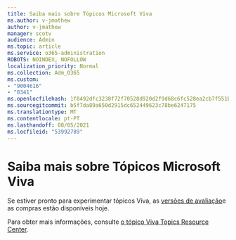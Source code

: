 ```yaml
---
title: Saiba mais sobre Tópicos Microsoft Viva
ms.author: v-jmathew
author: v-jmathew
manager: scotv
audience: Admin
ms.topic: article
ms.service: o365-administration
ROBOTS: NOINDEX, NOFOLLOW
localization_priority: Normal
ms.collection: Adm_O365
ms.custom:
- "9004616"
- "8341"
ms.openlocfilehash: 1f8492dfc3238f72f70528d920d2f9d68c6fc528ea2cb7f551b178c163255916
ms.sourcegitcommit: b5f7da89a650d2915dc652449623c78be6247175
ms.translationtype: MT
ms.contentlocale: pt-PT
ms.lasthandoff: 08/05/2021
ms.locfileid: "53992789"
---
```

# <a name="learn-more-about-microsoft-viva-topics"></a>Saiba mais sobre Tópicos Microsoft Viva

Se estiver pronto para experimentar tópicos Viva, as [versões de avaliação](https://aka.ms/BuyVivaTopics)e as compras estão disponíveis hoje.

Para obter mais informações, consulte [o tópico Viva Topics Resource Center](https://aka.ms/viva/topics/resources).
